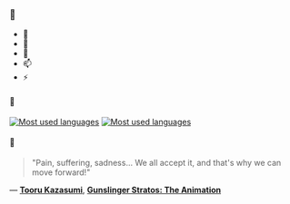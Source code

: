 ### 👋

- 🔭
- 🌱
- 💬
- 📫
- ⚡

#### 🧏

[![Most used languages](https://github-readme-stats-aynah.vercel.app/api/top-langs/?username=aynh&theme=solarized-dark&langs_count=6&layout=compact&hide_title=true)](https://github.com/anuraghazra/github-readme-stats#gh-dark-mode-only)
[![Most used languages](https://github-readme-stats-aynah.vercel.app/api/top-langs/?username=aynh&theme=solarized-light&langs_count=6&layout=compact&hide_title=true)](https://github.com/anuraghazra/github-readme-stats#gh-light-mode-only)

#### 💬

> "Pain, suffering, sadness... We all accept it, and that's why we can move forward!"

&mdash; [**Tooru Kazasumi**](https://myanimelist.net/character.php?q=Tooru%20Kazasumi&cat=character), [**Gunslinger Stratos: The Animation**](https://myanimelist.net/search/all?q=Gunslinger%20Stratos%3A%20The%20Animation&cat=all)
